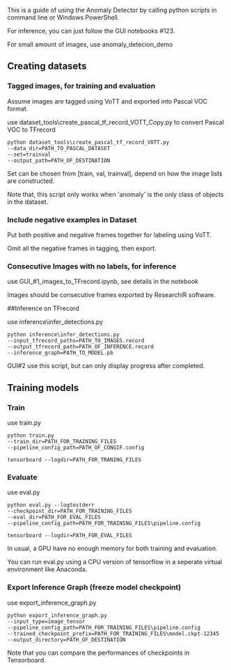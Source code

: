 This is a guide of using the Anomaly Detector by calling python scripts in command line or Windows PowerShell. 

For inference, you can just follow the GUI notebooks #123.

For small amount of images, use anomaly_detecion_demo

## Creating datasets

### Tagged images, for training and evaluation

Assume images are tagged using VoTT and exported into Pascal VOC format.

use dataset_tools\create_pascal_tf_record_VOTT_Copy.py to convert Pascal VOC to TFrecord

```
python dataset_tools\create_pascal_tf_record_VOTT.py 
--data_dir=PATH_TO_PASCAL_DATASET
--set=trainval 
--output_path=PATH_OF_DESTINATION
```

Set can be chosen from [train, val, trainval], depend on how the image lists are constructed.

Note that, this script only works when 'anomaly' is the only class of objects in the dataset.

### Include negative examples in Dataset

Put both positive and negative frames together for labeling using VoTT.

Omit all the negative frames in tagging, then export.


### Consecutive Images with no labels, for inference

use GUI_#1_images_to_TFrecord.ipynb, see details in the notebook

Images should be consecutive frames exported by ResearchIR software.


##Inference on TFrecord

use inference\infer_detections.py

```
python inference\infer_detections.py 
--input_tfrecord_paths=PATH_TO_IMAGES.record
--output_tfrecord_path=PATH_OF_INFERENCE.record
--inference_graph=PATH_TO_MODEL.pb
```
GUI#2 use this script, but can only display progress after completed.

## Training models

### Train

use train.py

```
python train.py 
--train_dir=PATH_FOR_TRAINING_FILES 
--pipeline_config_path=PATH_OF_CONGIF.config

tensorboard --logdir=PATH_FOR_TRANING_FILES
```

### Evaluate

use eval.py

```
python eval.py --logtostderr 
--checkpoint_dir=PATH_FOR_TRAINING_FILES 
--eval_dir=PATH_FOR_EVAL_FILES 
--pipeline_config_path=PATH_FOR_TRAINING_FILES\pipeline.config

tensorboard --logdir=PATH_FOR_EVAL_FILES
```

In usual, a GPU have no enough memory for both training and evaluation.

You can run eval.py using a CPU version of tensorflow in a seperate virtual environment like Anaconda.

### Export Inference Graph (freeze model checkpoint)

use export_inference_graph.py
```
python export_inference_graph.py 
--input_type=image_tensor 
--pipeline_config_path=PATH_FOR_TRAINING_FILES\pipeline.config 
--trained_checkpoint_prefix=PATH_FOR_TRAINING_FILES\model.ckpt-12345 
--output_directory=PATH_OF_DESTINATION
```
Note that you can compare the performances of checkpoints in Tensorboard.










